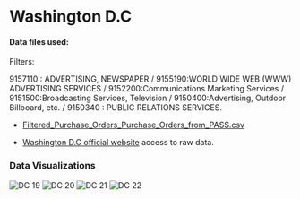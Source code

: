 # Washington D.C

#### Data files used:

Filters:

9157110 : ADVERTISING, NEWSPAPER / 
9155190:WORLD WIDE WEB (WWW) ADVERTISING SERVICES / 
9152200:Communications Marketing Services / 9151500:Broadcasting Services, Television / 
9150400:Advertising, Outdoor Billboard, etc. / 
9150340 : PUBLIC RELATIONS SERVICES.

- [Filtered_Purchase_Orders_Purchase_Orders_from_PASS.csv](https://github.com/mmpa8/-Budget_Analysis/files/8944579/Filtered_Purchase_Orders_Purchase_Orders_from_PASS.csv)


- [Washington D.C official website](https://opendata.dc.gov/datasets/DCGIS::purchase-orders-from-pass/explore) access to raw data.


### Data Visualizations

![DC 19](https://user-images.githubusercontent.com/94376055/174554586-d25fff39-a511-413e-9133-2c387d699c75.png)
![DC 20](https://user-images.githubusercontent.com/94376055/174554594-05674d51-a753-42f5-868e-0ee07d53f898.png)
![DC 21](https://user-images.githubusercontent.com/94376055/174554597-2e3da579-2785-47ad-a148-c5d68b516fe5.png)
![DC 22](https://user-images.githubusercontent.com/94376055/174554602-064db220-fc0d-4442-b462-6cc117c59532.png)
